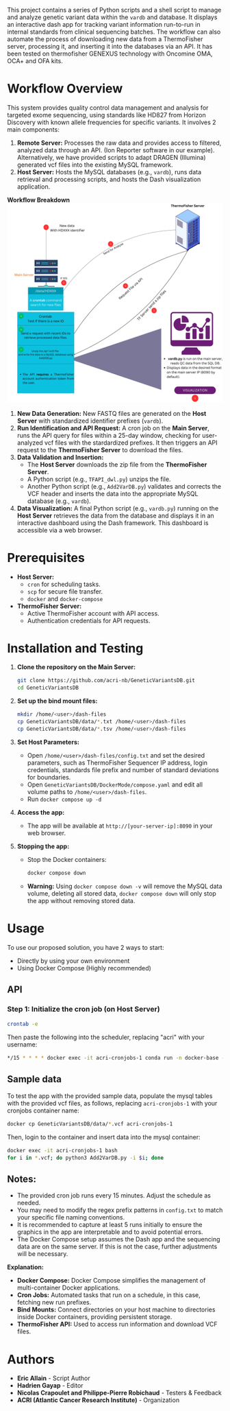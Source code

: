 This project contains a series of Python scripts and a shell script to manage and analyze genetic variant data within the `vardb` and database. It displays an interactive dash app for tracking variant information run-to-run in internal standards from clinical sequencing batches.
The workflow can also automate the process of downloading new data from a ThermoFisher server, processing it, and inserting it into the databases via an API. It has been tested on thermofisher GENEXUS technology with Oncomine OMA, OCA+ and OFA kits.  

# Workflow Overview

This system provides quality control data management and analysis for targeted exome sequencing, using standards like HD827 from Horizon Discovery with known allele frequencies for specific variants. It involves 2 main components:

1. **Remote Server:** Processes the raw data and provides access to filtered, analyzed data through an API. (Ion Reporter software in our example). Alternatively, we have provided scripts to adapt DRAGEN (Illumina) generated vcf files into the existing MySQL framework.
2. **Host Server:** Hosts the MySQL databases (e.g., `vardb`), runs data retrieval and processing scripts, and hosts the Dash visualization application.

**Workflow Breakdown**
![Pipeline](Pipeline_VarDB.jpg)

1. **New Data Generation:** New FASTQ files are generated on the **Host Server** with standardized identifier prefixes (`vardb`).
2. **Run Identification and API Request:** A cron job on the **Main Server**, runs the API query for files within a 25-day window, checking for user-analyzed vcf files with the stardardized prefixes. It then triggers an API request to the **ThermoFisher Server** to download the files.
3. **Data Validation and Insertion:**
   - The **Host Server** downloads the zip file from the **ThermoFisher Server**.
   - A Python script (e.g., `TFAPI_dwl.py`) unzips the file.
   - Another Python script (e.g., `Add2VarDB.py`) validates and corrects the VCF header and inserts the data into the appropriate MySQL database (e.g., `vardb`).
6. **Data Visualization:** A final Python script (e.g., `vardb.py`) running on the **Host Server** retrieves the data from the database and displays it in an interactive dashboard using the Dash framework. This dashboard is accessible via a web browser.

# Prerequisites

- **Host Server:**
   -  `cron` for scheduling tasks.
   -  `scp` for secure file transfer.
   -  `docker` and `docker-compose`
- **ThermoFisher Server:**
   -  Active ThermoFisher account with API access.
   -  Authentication credentials for API requests.


# Installation and Testing

1. **Clone the repository on the Main Server:**
   ```sh
   git clone https://github.com/acri-nb/GeneticVariantsDB.git
   cd GeneticVariantsDB
   ```

2. **Set up the bind mount files:**
   ```sh
   mkdir /home/<user>/dash-files
   cp GeneticVariantsDB/data/*.txt /home/<user>/dash-files
   cp GeneticVariantsDB/data/*.tsv /home/<user>/dash-files
   ```

3. **Set Host Parameters:**
   - Open `/home/<user>/dash-files/config.txt` and set the desired parameters, such as ThermoFisher Sequencer IP address, login credentials, standards file prefix and number of standard deviations for boundaries.
   - Open `GeneticVariantsDB/DockerMode/compose.yaml` and edit all volume paths to `/home/<user>/dash-files`.
   - Run ``` docker compose up -d ```

4. **Access the app:**
   - The app will be available at `http://[your-server-ip]:8090` in your web browser.

5. **Stopping the app:**
   - Stop the Docker containers:
      ```sh
      docker compose down
      ```
   - **Warning:**  Using `docker compose down -v` will remove the MySQL data volume, deleting all stored data, `docker compose down` will only stop the app without removing stored data.

# Usage
To use our proposed solution, you have 2 ways to start:
- Directly by using your own environment
- Using Docker Compose (Highly recommended)



## API

### Step 1: Initialize the cron job (on Host Server)

```sh
crontab -e
```
Then paste the following into the scheduler, replacing "acri" with your username:

```sh
*/15 * * * * docker exec -it acri-cronjobs-1 conda run -n docker-base --no-capture-output python3 TFAPI_dwl.py
```

## Sample data

To test the app with the provided sample data, populate the mysql tables with the provided vcf files, as follows, replacing `acri-cronjobs-1` with your cronjobs container name:

```sh
docker cp GeneticVariantsDB/data/*.vcf acri-cronjobs-1
```

Then, login to the container and insert data into the mysql container:

```sh
docker exec -it acri-cronjobs-1 bash
for i in *.vcf; do python3 Add2VarDB.py -i $i; done
```

## Notes:

- The provided cron job runs every 15 minutes. Adjust the schedule as needed. 
- You may need to modify the regex prefix patterns in `config.txt` to match your specific file naming conventions.
- It is recommended to capture at least 5 runs initially to ensure the graphics in the app are interpretable and to avoid potential errors. 
- The Docker Compose setup assumes the Dash app and the sequencing data are on the same server. If this is not the case, further adjustments will be necessary. 
 
 **Explanation:**

- **Docker Compose:** Docker Compose simplifies the management of multi-container Docker applications.
- **Cron Jobs:** Automated tasks that run on a schedule, in this case, fetching new run prefixes.
- **Bind Mounts:** Connect directories on your host machine to directories inside Docker containers, providing persistent storage.
- **ThermoFisher API:** Used to access run information and download VCF files.


# Authors

- **Eric Allain** - Script Author
- **Hadrien Gayap** - Editor
- **Nicolas Crapoulet and Philippe-Pierre Robichaud** - Testers & Feedback
- **ACRI (Atlantic Cancer Research Institute)** - Organization
